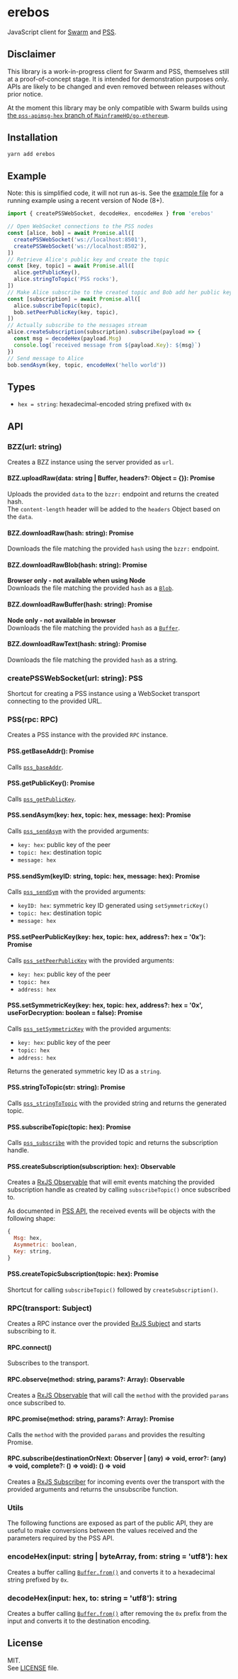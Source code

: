 # erebos

JavaScript client for [Swarm](https://github.com/ethersphere/go-ethereum) and
[PSS](https://github.com/ethersphere/go-ethereum/blob/pss/swarm/pss/README.md#postal-services-over-swarm).

## Disclaimer

This library is a work-in-progress client for Swarm and PSS, themselves still at
a proof-of-concept stage. It is intended for demonstration purposes only.\
APIs are likely to be changed and even removed between releases without prior notice.

At the moment this library may be only compatible with Swarm builds using
[the `pss-apimsg-hex` branch of `MainframeHQ/go-ethereum`](https://github.com/MainframeHQ/go-ethereum/tree/pss-apimsg-hex).

## Installation

```sh
yarn add erebos
```

## Example

Note: this is simplified code, it will not run as-is. See the
[example file](example.js) for a running example using a recent version of Node
(8+).

```js
import { createPSSWebSocket, decodeHex, encodeHex } from 'erebos'

// Open WebSocket connections to the PSS nodes
const [alice, bob] = await Promise.all([
  createPSSWebSocket('ws://localhost:8501'),
  createPSSWebSocket('ws://localhost:8502'),
])
// Retrieve Alice's public key and create the topic
const [key, topic] = await Promise.all([
  alice.getPublicKey(),
  alice.stringToTopic('PSS rocks'),
])
// Make Alice subscribe to the created topic and Bob add her public key
const [subscription] = await Promise.all([
  alice.subscribeTopic(topic),
  bob.setPeerPublicKey(key, topic),
])
// Actually subscribe to the messages stream
alice.createSubscription(subscription).subscribe(payload => {
  const msg = decodeHex(payload.Msg)
  console.log(`received message from ${payload.Key}: ${msg}`)
})
// Send message to Alice
bob.sendAsym(key, topic, encodeHex('hello world'))
```

## Types

* `hex = string`: hexadecimal-encoded string prefixed with `0x`

## API

### BZZ(url: string)

Creates a BZZ instance using the server provided as `url`.

#### BZZ.uploadRaw(data: string | Buffer, headers?: Object = {}): Promise

Uploads the provided `data` to the `bzzr:` endpoint and returns the created
hash.\
The `content-length` header will be added to the `headers` Object based on the `data`.

#### BZZ.downloadRaw(hash: string): Promise

Downloads the file matching the provided `hash` using the `bzzr:` endpoint.

#### BZZ.downloadRawBlob(hash: string): Promise

**Browser only - not available when using Node**\
Downloads the file matching the provided `hash` as a [`Blob`](https://developer.mozilla.org/en-US/docs/Web/API/Blob).

#### BZZ.downloadRawBuffer(hash: string): Promise

**Node only - not available in browser**\
Downloads the file matching the provided `hash` as a [`Buffer`](https://nodejs.org/dist/latest-v9.x/docs/api/buffer.html#buffer_buffer).

#### BZZ.downloadRawText(hash: string): Promise

Downloads the file matching the provided `hash` as a string.

### createPSSWebSocket(url: string): PSS

Shortcut for creating a PSS instance using a WebSocket transport connecting to
the provided URL.

### PSS(rpc: RPC)

Creates a PSS instance with the provided `RPC` instance.

#### PSS.getBaseAddr(): Promise

Calls
[`pss_baseAddr`](https://github.com/ethersphere/go-ethereum/blob/pss/swarm/pss/README.md#pss_baseaddr).

#### PSS.getPublicKey(): Promise

Calls
[`pss_getPublicKey`](https://github.com/ethersphere/go-ethereum/blob/pss/swarm/pss/README.md#pss_getpublickey).

#### PSS.sendAsym(key: hex, topic: hex, message: hex): Promise

Calls
[`pss_sendAsym`](https://github.com/ethersphere/go-ethereum/blob/pss/swarm/pss/README.md#pss_sendasym)
with the provided arguments:

* `key: hex`: public key of the peer
* `topic: hex`: destination topic
* `message: hex`

#### PSS.sendSym(keyID: string, topic: hex, message: hex): Promise

Calls
[`pss_sendSym`](https://github.com/ethersphere/go-ethereum/blob/pss/swarm/pss/README.md#pss_sendsym)
with the provided arguments:

* `keyID: hex`: symmetric key ID generated using `setSymmetricKey()`
* `topic: hex`: destination topic
* `message: hex`

#### PSS.setPeerPublicKey(key: hex, topic: hex, address?: hex = '0x'): Promise

Calls
[`pss_setPeerPublicKey`](https://github.com/ethersphere/go-ethereum/blob/pss/swarm/pss/README.md#pss_setpeerpublickey)
with the provided arguments:

* `key: hex`: public key of the peer
* `topic: hex`
* `address: hex`

#### PSS.setSymmetricKey(key: hex, topic: hex, address?: hex = '0x', useForDecryption: boolean = false): Promise

Calls
[`pss_setSymmetricKey`](https://github.com/ethersphere/go-ethereum/blob/pss/swarm/pss/README.md#pss_setsymmetrickey)
with the provided arguments:

* `key: hex`: public key of the peer
* `topic: hex`
* `address: hex`

Returns the generated symmetric key ID as a `string`.

#### PSS.stringToTopic(str: string): Promise

Calls
[`pss_stringToTopic`](https://github.com/ethersphere/go-ethereum/blob/pss/swarm/pss/README.md#pss_stringtotopic)
with the provided string and returns the generated topic.

#### PSS.subscribeTopic(topic: hex): Promise

Calls
[`pss_subscribe`](https://github.com/ethersphere/go-ethereum/blob/pss/swarm/pss/README.md#pss_subscribe)
with the provided topic and returns the subscription handle.

#### PSS.createSubscription(subscription: hex): Observable

Creates a
[RxJS Observable](http://reactivex.io/rxjs/class/es6/Observable.js~Observable.html)
that will emit events matching the provided subscription handle as created by
calling `subscribeTopic()` once subscribed to.

As documented in
[PSS API](https://github.com/ethersphere/go-ethereum/blob/pss/swarm/pss/README.md#pss_subscribe),
the received events will be objects with the following shape:

```js
{
  Msg: hex,
  Asymmetric: boolean,
  Key: string,
}
```

#### PSS.createTopicSubscription(topic: hex): Promise

Shortcut for calling `subscribeTopic()` followed by `createSubscription()`.

### RPC(transport: Subject)

Creates a RPC instance over the provided
[RxJS Subject](http://reactivex.io/rxjs/class/es6/Subject.js~Subject.html) and
starts subscribing to it.

#### RPC.connect()

Subscribes to the transport.

#### RPC.observe(method: string, params?: Array): Observable

Creates a
[RxJS Observable](http://reactivex.io/rxjs/class/es6/Observable.js~Observable.html)
that will call the `method` with the provided `params` once subscribed to.

#### RPC.promise(method: string, params?: Array): Promise

Calls the `method` with the provided `params` and provides the resulting
Promise.

#### RPC.subscribe(destinationOrNext: Observer | (any) => void, error?: (any) => void, complete?: () => void): () => void

Creates a
[RxJS Subscriber](http://reactivex.io/rxjs/class/es6/Subscriber.js~Subscriber.html)
for incoming events over the transport with the provided arguments and returns
the unsubscribe function.

### Utils

The following functions are exposed as part of the public API, they are useful
to make conversions between the values received and the parameters required by
the PSS API.

### encodeHex(input: string | byteArray, from: string = 'utf8'): hex

Creates a buffer calling
[`Buffer.from()`](https://nodejs.org/dist/latest-v9.x/docs/api/buffer.html#buffer_buffer_from_buffer_alloc_and_buffer_allocunsafe)
and converts it to a hexadecimal string prefixed by `0x`.

### decodeHex(input: hex, to: string = 'utf8'): string

Creates a buffer calling
[`Buffer.from()`](https://nodejs.org/dist/latest-v9.x/docs/api/buffer.html#buffer_buffer_from_buffer_alloc_and_buffer_allocunsafe)
after removing the `0x` prefix from the input and converts it to the destination
encoding.

## License

MIT.\
See [LICENSE](LICENSE) file.
